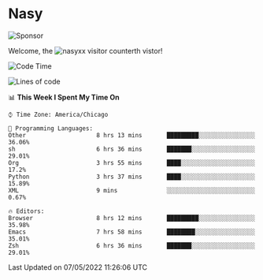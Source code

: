 # Nasy

<!--
<p align="center">
<img height="200" src="https://github-readme-stats.vercel.app/api?username=nasyxx&count_private=true&show_icons=true&theme=dracula&include_all_commits=true"/>
<img height="200" src="https://github-readme-stats.vercel.app/api/top-langs/?username=nasyxx&theme=dracula&hide=html,jupyter+notebook&count_private=true&show_icons=true"/>
</p>

  
----------------
-->

![Sponsor](https://img.shields.io/static/v1.svg?label=Sponsor&message=%E2%9D%A4&logo=GitHub&style=flat&color=pink)
 
Welcome, the ![nasyxx visitor counter](https://count.getloli.com/get/@nasyxx?theme=rule34)th vistor!
 
<!--START_SECTION:waka-->
![Code Time](http://img.shields.io/badge/Code%20Time-2%2C323%20hrs%2037%20mins-blue)

![Lines of code](https://img.shields.io/badge/From%20Hello%20World%20I%27ve%20Written-5%20Million%20lines%20of%20code-blue)

📊 **This Week I Spent My Time On** 

```text
⌚︎ Time Zone: America/Chicago

💬 Programming Languages: 
Other                    8 hrs 13 mins       █████████░░░░░░░░░░░░░░░░   36.06% 
sh                       6 hrs 36 mins       ███████░░░░░░░░░░░░░░░░░░   29.01% 
Org                      3 hrs 55 mins       ████░░░░░░░░░░░░░░░░░░░░░   17.2% 
Python                   3 hrs 37 mins       ████░░░░░░░░░░░░░░░░░░░░░   15.89% 
XML                      9 mins              ░░░░░░░░░░░░░░░░░░░░░░░░░   0.67%

🔥 Editors: 
Browser                  8 hrs 12 mins       █████████░░░░░░░░░░░░░░░░   35.98% 
Emacs                    7 hrs 58 mins       ████████░░░░░░░░░░░░░░░░░   35.01% 
Zsh                      6 hrs 36 mins       ███████░░░░░░░░░░░░░░░░░░   29.01%

```


 Last Updated on 07/05/2022 11:26:06 UTC
<!--END_SECTION:waka-->

<!-- ![visitors](https://visitor-badge.laobi.icu/badge?page_id=nasyxx.nasyxx) -->
